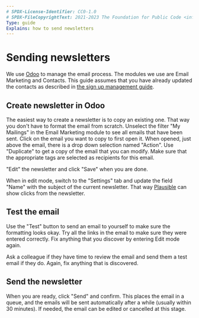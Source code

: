 ```yaml
---
# SPDX-License-Identifier: CC0-1.0
# SPDX-FileCopyrightText: 2021-2023 The Foundation for Public Code <info@publiccode.net>
Type: guide
Explains: how to send newsletters
---
```


# Sending newsletters

We use [Odoo](../tool-management/odoo.md) to manage the email process.
The modules we use are Email Marketing and Contacts.
This guide assumes that you have already updated the contacts as described in [the sign up management guide](sign-up.md).

## Create newsletter in Odoo

The easiest way to create a newsletter is to copy an existing one. That way you don't have to format the email from scratch.
Unselect the filter "My Mailings" in the Email Marketing module to see all emails that have been sent.
Click on the email you want to copy to first open it.
When opened, just above the email, there is a drop down selection named "Action".
Use "Duplicate" to get a copy of the email that you can modify.
Make sure that the appropriate tags are selected as recipients for this email.

"Edit" the newsletter and click "Save" when you are done.

When in edit mode, switch to the "Settings" tab and update the field "Name" with the subject of the current newsletter.
That way [Plausible](../tool-management/plausible-analytics.md) can show clicks from the newsletter.

## Test the email

Use the "Test" button to send an email to yourself to make sure the formatting looks okay.
Try all the links in the email to make sure they were entered correctly.
Fix anything that you discover by entering Edit mode again.

Ask a colleague if they have time to review the email and send them a test email if they do.
Again, fix anything that is discovered.

## Send the newsletter

When you are ready, click "Send" and confirm.
This places the email in a queue, and the emails will be sent automatically after a while (usually within 30 minutes).
If needed, the email can be edited or cancelled at this stage.
